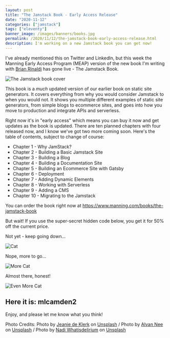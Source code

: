 ```yaml
---
layout: post
title: "The Jamstack Book - Early Access Release"
date: "2020-11-12"
categories: ["jamstack"]
tags: ["eleventy"]
banner_image: /images/banners/books.jpg
permalink: /2020/11/12/the-jamstack-book-early-access-release.html
description: I'm working on a new Jamstack book you can get now!
---
```


I've already mentioned this on Twitter and LinkedIn, but this week the Manning Early Access Program (MEAP) version of the new book I'm writing with [Brian Rinaldi](https://remotesynthesis.com/) has gone live - The Jamstack Book.

<p>
<img data-src="https://static.raymondcamden.com/images/2020/11/jamstackbook.png" alt="The Jamstack book cover" class="lazyload imgborder imgcenter">
</p>

This book is a *much* updated version of our earlier book on static site generators. It covers everything from why you would consider Jamstack to when you would not. It shows you multiple different examples of static site generators, from simple blogs to ecommerce sites, and goes into how you move to production and integrate APIs and serverless. 

Right now it's in "early access" which means you can buy it now and get updates as the book is updated. There are ten planned chapters with four released now, and I know we've got two more coming soon. Here's the table of contents, subject to change of course:

* Chapter 1 - Why JamStack?
* Chapter 2 - Building a Basic Jamstack Site
* Chapter 3 - Building a Blog
* Chapter 4 - Building a Documentation Site
* Chapter 5 - Building an Ecommerce Site with Gatsby
* Chapter 6 - Deployment
* Chapter 7 - Adding Dynamic Elements
* Chapter 8 - Working with Serverless
* Chapter 9 - Adding a CMS
* Chapter 10 - Migrating to the Jamstack

You can order the book right now at <https://www.manning.com/books/the-jamstack-book>

But wait! If you use the super-secret hidden code below, you get it for 50% off the current price. 

Not yet - keep going down...

<p>
<img data-src="https://static.raymondcamden.com/images/2020/11/cat0.jpg" alt="Cat" class="lazyload imgborder imgcenter">
</p>

Nope, more to go...

<p>
<img data-src="https://static.raymondcamden.com/images/2020/11/cat1.jpg" alt="More Cat" class="lazyload imgborder imgcenter">
</p>

Almost there, honest!

<p>
<img data-src="https://static.raymondcamden.com/images/2020/11/cat2.jpg" alt="Even More Cat" class="lazyload imgborder imgcenter">
</p>


## Here it is: mlcamden2

Enjoy, and please let me know what you think!


Photo Credits: <span>Photo by <a href="https://unsplash.com/@jdk4lyfe?utm_source=unsplash&amp;utm_medium=referral&amp;utm_content=creditCopyText">Jeanie de Klerk</a> on <a href="https://unsplash.com/s/photos/cats?utm_source=unsplash&amp;utm_medium=referral&amp;utm_content=creditCopyText">Unsplash</a></span> / <span>Photo by <a href="https://unsplash.com/@alvannee?utm_source=unsplash&amp;utm_medium=referral&amp;utm_content=creditCopyText">Alvan Nee</a> on <a href="https://unsplash.com/s/photos/cats?utm_source=unsplash&amp;utm_medium=referral&amp;utm_content=creditCopyText">Unsplash</a></span> / <span>Photo by <a href="https://unsplash.com/@whatisdelirium?utm_source=unsplash&amp;utm_medium=referral&amp;utm_content=creditCopyText">Nadi Whatisdelirium</a> on <a href="https://unsplash.com/s/photos/cats?utm_source=unsplash&amp;utm_medium=referral&amp;utm_content=creditCopyText">Unsplash</a></span>